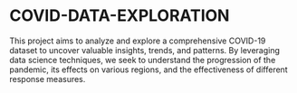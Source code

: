 # COVID-DATA-EXPLORATION
This project aims to analyze and explore a comprehensive COVID-19 dataset to uncover valuable insights, trends, and patterns. By leveraging data science techniques, we seek to understand the progression of the pandemic, its effects on various regions, and the effectiveness of different response measures.
